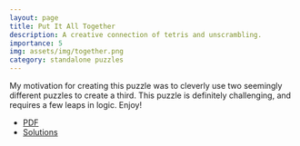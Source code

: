 ```yaml
---
layout: page
title: Put It All Together
description: A creative connection of tetris and unscrambling. 
importance: 5
img: assets/img/together.png
category: standalone puzzles
---
```

My motivation for creating this puzzle was to cleverly use two seemingly different puzzles to create a third. This puzzle is definitely challenging, and requires a few leaps in logic. Enjoy!

- [PDF](/assets/pdf/putitalltogether.pdf)
- [Solutions](/assets/pdf/putitalltogethersol.pdf)